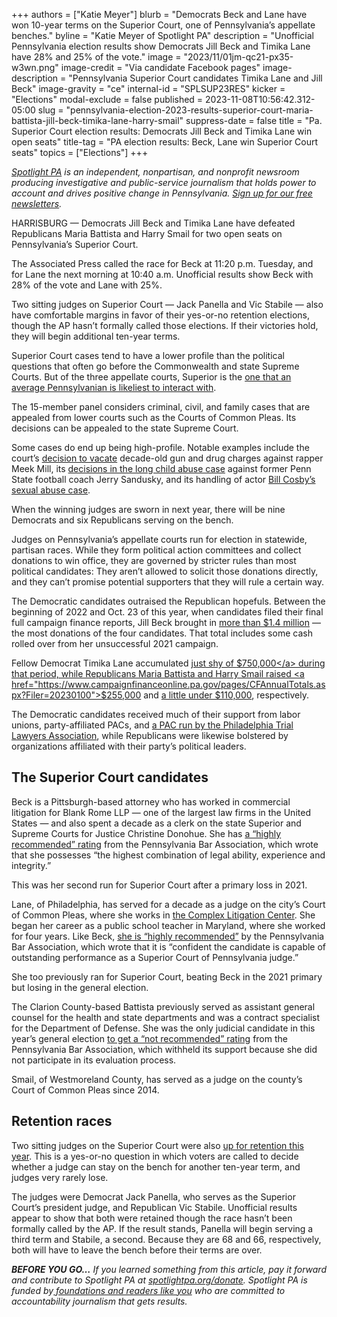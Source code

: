 +++
authors = ["Katie Meyer"]
blurb = "Democrats Beck and Lane have won 10-year terms on the Superior Court, one of Pennsylvania’s appellate benches."
byline = "Katie Meyer of Spotlight PA"
description = "Unofficial Pennsylvania election results show Democrats Jill Beck and Timika Lane have 28% and 25% of the vote."
image = "2023/11/01jm-qc21-px35-w3wn.png"
image-credit = "Via candidate Facebook pages"
image-description = "Pennsylvania Superior Court candidates Timika Lane and Jill Beck"
image-gravity = "ce"
internal-id = "SPLSUP23RES"
kicker = "Elections"
modal-exclude = false
published = 2023-11-08T10:56:42.312-05:00
slug = "pennsylvania-election-2023-results-superior-court-maria-battista-jill-beck-timika-lane-harry-smail"
suppress-date = false
title = "Pa. Superior Court election results: Democrats Jill Beck and Timika Lane win open seats"
title-tag = "PA election results: Beck, Lane win Superior Court seats"
topics = ["Elections"]
+++

<a href="https://www.spotlightpa.org/"><em>Spotlight PA</em></a><em> is an independent, nonpartisan, and nonprofit newsroom producing investigative and public-service journalism that holds power to account and drives positive change in Pennsylvania. </em><a href="https://www.spotlightpa.org/newsletters"><em>Sign up for our free newsletters</em></a><em>.</em>

HARRISBURG — Democrats Jill Beck and Timika Lane have defeated Republicans Maria Battista and Harry Smail for two open seats on Pennsylvania’s Superior Court.

The Associated Press called the race for Beck at 11:20 p.m. Tuesday, and for Lane the next morning at 10:40 a.m. Unofficial results show Beck with 28% of the vote and Lane with 25%.

Two sitting judges on Superior Court — Jack Panella and Vic Stabile — also have comfortable margins in favor of their yes-or-no retention elections, though the AP hasn’t formally called those elections. If their victories hold, they will begin additional ten-year terms.

<script src="https://www.spotlightpa.org/embed.js" async></script><div data-spl-embed-version="1" data-spl-src="https://www.spotlightpa.org/embeds/newsletter/"></div>

Superior Court cases tend to have a lower profile than the political questions that often go before the Commonwealth and state Supreme Courts. But of the three appellate courts, Superior is the <a href="https://www.spotlightpa.org/news/2023/10/pennsylvania-superior-court-judges-rulings-cases-elections-explainer/">one that an average Pennsylvanian is likeliest to interact with</a>.

The 15-member panel considers criminal, civil, and family cases that are appealed from lower courts such as the Courts of Common Pleas. Its decisions can be appealed to the state Supreme Court.

Some cases do end up being high-profile. Notable examples include the court’s <a href="https://www.inquirer.com/news/meek-mill-conviction-overturned-cleared-larry-krasner-philadelphia-20190724.html">decision to vacate</a> decade-old gun and drug charges against rapper Meek Mill, its <a href="https://www.cnn.com/2019/02/05/us/jerry-sandusky-re-sentenced/index.html">decisions in the long child abuse case</a> against former Penn State football coach Jerry Sandusky, and its handling of actor <a href="https://www.nytimes.com/2018/04/26/arts/television/bill-cosby-guilty-retrial.html">Bill Cosby’s sexual abuse case</a>.

When the winning judges are sworn in next year, there will be nine Democrats and six Republicans serving on the bench.

Judges on Pennsylvania’s appellate courts run for election in statewide, partisan races. While they form political action committees and collect donations to win office, they are governed by stricter rules than most political candidates: They aren’t allowed to solicit those donations directly, and they can’t promise potential supporters that they will rule a certain way.

The Democratic candidates outraised the Republican hopefuls. Between the beginning of 2022 and Oct. 23 of this year, when candidates filed their final full campaign finance reports, Jill Beck brought in <a href="https://www.campaignfinanceonline.pa.gov/pages/CFAnnualTotals.aspx?Filer=20200421">more than $1.4 million</a> — the most donations of the four candidates. That total includes some cash rolled over from her unsuccessful 2021 campaign.

Fellow Democrat Timika Lane accumulated <a href="https://www.campaignfinanceonline.pa.gov/pages/CFAnnualTotals.aspx?Filer=20200444">just shy of $750,000</a> during that period, while Republicans Maria Battista and Harry Smail raised <a href="https://www.campaignfinanceonline.pa.gov/pages/CFAnnualTotals.aspx?Filer=20230100">$255,000</a> and <a href="https://www.campaignfinanceonline.pa.gov/pages/CFAnnualTotals.aspx?Filer=20220575">a little under $110,000</a>, respectively.

The Democratic candidates received much of their support from labor unions, party-affiliated PACs, and <a href="https://www.philatla.org/?pg=AboutCBTPAC">a PAC run by the Philadelphia Trial Lawyers Association</a>, while Republicans were likewise bolstered by organizations affiliated with their party’s political leaders. <strong></strong>

## The Superior Court candidates

Beck is a Pittsburgh-based attorney who has worked in commercial litigation for Blank Rome LLP — one of the largest law firms in the United States — and also spent a decade as a clerk on the state Superior and Supreme Courts for Justice Christine Donohue. She has <a href="https://www.pabar.org/site/News-and-Publications/News/News-Releases/2023/March/Pennsylvania-Bar-Association-Judicial-Evaluation-Commission-Issues-All-Ratings-for-Candidates-Seeking-to-Fill-Seats-on-Pennsylvania-Appellate-Courts">a “highly recommended” rating</a> from the Pennsylvania Bar Association, which wrote that she possesses “the highest combination of legal ability, experience and integrity.”

This was her second run for Superior Court after a primary loss in 2021.

Lane, of Philadelphia, has served for a decade as a judge on the city’s Court of Common Pleas, where she works in <a href="https://www.courts.phila.gov/pdf/manuals/civil-trial/complex-litigation-center.pdf">the Complex Litigation Center</a>. She began her career as a public school teacher in Maryland, where she worked for four years. Like Beck, <a href="https://www.pabar.org/site/News-and-Publications/News/News-Releases/2023/March/Pennsylvania-Bar-Association-Judicial-Evaluation-Commission-Issues-All-Ratings-for-Candidates-Seeking-to-Fill-Seats-on-Pennsylvania-Appellate-Courts">she is “highly recommended”</a> by the Pennsylvania Bar Association, which wrote that it is “confident the candidate is capable of outstanding performance as a Superior Court of Pennsylvania judge.”

She too previously ran for Superior Court, beating Beck in the 2021 primary but losing in the general election.

The Clarion County-based Battista previously served as assistant general counsel for the health and state departments and was a contract specialist for the Department of Defense. She was the only judicial candidate in this year’s general election <a href="https://www.pabar.org/public/jec2023/quickvoterguide.pdf">to get a “not recommended” rating</a> from the Pennsylvania Bar Association, which withheld its support because she did not participate in its evaluation process.

Smail, of Westmoreland County, has served as a judge on the county’s Court of Common Pleas since 2014.

<script src="https://www.spotlightpa.org/embed.js" async></script><div data-spl-embed-version="1" data-spl-src="https://www.spotlightpa.org/embeds/donate/"></div>

## Retention races

Two sitting judges on the Superior Court were also <a href="https://www.spotlightpa.org/news/2023/09/pennsylvania-election-2023-judicial-retention-superior-court-common-pleas/">up for retention this year</a>. This is a yes-or-no question in which voters are called to decide whether a judge can stay on the bench for another ten-year term, and judges very rarely lose.

The judges were Democrat Jack Panella, who serves as the Superior Court’s president judge, and Republican Vic Stabile. Unofficial results appear to show that both were retained though the race hasn’t been formally called by the AP. If the result stands, Panella will begin serving a third term and Stabile, a second. Because they are 68 and 66, respectively, both will have to leave the bench before their terms are over.

<strong><em>BEFORE YOU GO…</em></strong><em> If you learned something from this article, pay it forward and contribute to Spotlight PA at </em><a href="https://www.spotlightpa.org/donate"><em>spotlightpa.org/donate</em></a><em>. Spotlight PA is funded by</em><a href="https://www.spotlightpa.org/support"><em> foundations and readers like you</em></a><em> who are committed to accountability journalism that gets results.</em>

